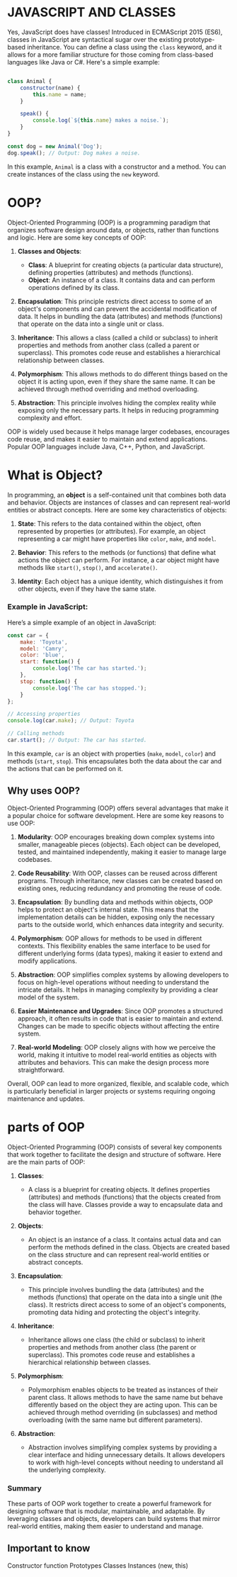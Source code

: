 # JAVASCRIPT AND CLASSES
  
  Yes, JavaScript does have classes! Introduced in ECMAScript 2015 (ES6), classes in JavaScript are syntactical sugar over the existing prototype-based inheritance. You can define a class using the `class` keyword, and it allows for a more familiar structure for those coming from class-based languages like Java or C#. Here's a simple example:

```javascript

class Animal {
    constructor(name) {
        this.name = name;
    }

    speak() {
        console.log(`${this.name} makes a noise.`);
    }
}

const dog = new Animal('Dog');
dog.speak(); // Output: Dog makes a noise.

```

In this example, `Animal` is a class with a constructor and a method. You can create instances of the class using the `new` keyword.


# OOP?

Object-Oriented Programming (OOP) is a programming paradigm that organizes software design around data, or objects, rather than functions and logic. Here are some key concepts of OOP:

1. **Classes and Objects**: 
   - **Class**: A blueprint for creating objects (a particular data structure), defining properties (attributes) and methods (functions).
   - **Object**: An instance of a class. It contains data and can perform operations defined by its class.

2. **Encapsulation**: This principle restricts direct access to some of an object's components and can prevent the accidental modification of data. It helps in bundling the data (attributes) and methods (functions) that operate on the data into a single unit or class.

3. **Inheritance**: This allows a class (called a child or subclass) to inherit properties and methods from another class (called a parent or superclass). This promotes code reuse and establishes a hierarchical relationship between classes.

4. **Polymorphism**: This allows methods to do different things based on the object it is acting upon, even if they share the same name. It can be achieved through method overriding and method overloading.

5. **Abstraction**: This principle involves hiding the complex reality while exposing only the necessary parts. It helps in reducing programming complexity and effort.

OOP is widely used because it helps manage larger codebases, encourages code reuse, and makes it easier to maintain and extend applications. Popular OOP languages include Java, C++, Python, and JavaScript.

# What is Object?

In programming, an **object** is a self-contained unit that combines both data and behavior. Objects are instances of classes and can represent real-world entities or abstract concepts. Here are some key characteristics of objects:

1. **State**: This refers to the data contained within the object, often represented by properties (or attributes). For example, an object representing a car might have properties like `color`, `make`, and `model`.

2. **Behavior**: This refers to the methods (or functions) that define what actions the object can perform. For instance, a car object might have methods like `start()`, `stop()`, and `accelerate()`.

3. **Identity**: Each object has a unique identity, which distinguishes it from other objects, even if they have the same state.

### Example in JavaScript:

Here’s a simple example of an object in JavaScript:

```javascript
const car = {
    make: 'Toyota',
    model: 'Camry',
    color: 'blue',
    start: function() {
        console.log('The car has started.');
    },
    stop: function() {
        console.log('The car has stopped.');
    }
};

// Accessing properties
console.log(car.make); // Output: Toyota

// Calling methods
car.start(); // Output: The car has started.
```

In this example, `car` is an object with properties (`make`, `model`, `color`) and methods (`start`, `stop`). This encapsulates both the data about the car and the actions that can be performed on it.

## Why uses OOP?
Object-Oriented Programming (OOP) offers several advantages that make it a popular choice for software development. Here are some key reasons to use OOP:

1. **Modularity**: OOP encourages breaking down complex systems into smaller, manageable pieces (objects). Each object can be developed, tested, and maintained independently, making it easier to manage large codebases.

2. **Code Reusability**: With OOP, classes can be reused across different programs. Through inheritance, new classes can be created based on existing ones, reducing redundancy and promoting the reuse of code.

3. **Encapsulation**: By bundling data and methods within objects, OOP helps to protect an object's internal state. This means that the implementation details can be hidden, exposing only the necessary parts to the outside world, which enhances data integrity and security.

4. **Polymorphism**: OOP allows for methods to be used in different contexts. This flexibility enables the same interface to be used for different underlying forms (data types), making it easier to extend and modify applications.

5. **Abstraction**: OOP simplifies complex systems by allowing developers to focus on high-level operations without needing to understand the intricate details. It helps in managing complexity by providing a clear model of the system.

6. **Easier Maintenance and Upgrades**: Since OOP promotes a structured approach, it often results in code that is easier to maintain and extend. Changes can be made to specific objects without affecting the entire system.

7. **Real-world Modeling**: OOP closely aligns with how we perceive the world, making it intuitive to model real-world entities as objects with attributes and behaviors. This can make the design process more straightforward.

Overall, OOP can lead to more organized, flexible, and scalable code, which is particularly beneficial in larger projects or systems requiring ongoing maintenance and updates.

# parts of OOP
Object-Oriented Programming (OOP) consists of several key components that work together to facilitate the design and structure of software. Here are the main parts of OOP:

1. **Classes**: 
   - A class is a blueprint for creating objects. It defines properties (attributes) and methods (functions) that the objects created from the class will have. Classes provide a way to encapsulate data and behavior together.

2. **Objects**: 
   - An object is an instance of a class. It contains actual data and can perform the methods defined in the class. Objects are created based on the class structure and can represent real-world entities or abstract concepts.

3. **Encapsulation**: 
   - This principle involves bundling the data (attributes) and the methods (functions) that operate on the data into a single unit (the class). It restricts direct access to some of an object's components, promoting data hiding and protecting the object's integrity.

4. **Inheritance**: 
   - Inheritance allows one class (the child or subclass) to inherit properties and methods from another class (the parent or superclass). This promotes code reuse and establishes a hierarchical relationship between classes.

5. **Polymorphism**: 
   - Polymorphism enables objects to be treated as instances of their parent class. It allows methods to have the same name but behave differently based on the object they are acting upon. This can be achieved through method overriding (in subclasses) and method overloading (with the same name but different parameters).

6. **Abstraction**: 
   - Abstraction involves simplifying complex systems by providing a clear interface and hiding unnecessary details. It allows developers to work with high-level concepts without needing to understand all the underlying complexity.

### Summary
These parts of OOP work together to create a powerful framework for designing software that is modular, maintainable, and adaptable. By leveraging classes and objects, developers can build systems that mirror real-world entities, making them easier to understand and manage.

## Important to know
Constructor function
Prototypes
Classes
Instances (new, this)